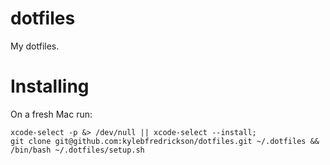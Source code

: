 # dotfiles
My dotfiles.

# Installing
On a fresh Mac run:
```shell
xcode-select -p &> /dev/null || xcode-select --install;
git clone git@github.com:kylebfredrickson/dotfiles.git ~/.dotfiles && /bin/bash ~/.dotfiles/setup.sh
```
